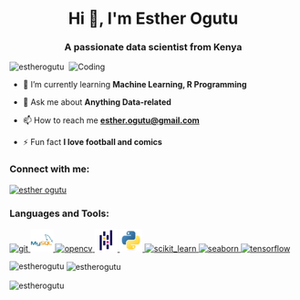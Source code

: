 <h1 align="center">Hi 👋, I'm Esther Ogutu</h1>
<h3 align="center">A passionate data scientist from Kenya</h3>
<img align="right" alt="Coding" width="400" src="https://c.tenor.com/qJ5evVs-_uUAAAAC/coding.gif">
<p align="left"> <img src="https://komarev.com/ghpvc/?username=estherogutu&label=Profile%20views&color=0e75b6&style=flat" alt="estherogutu" /> </p>

- 🌱 I’m currently learning **Machine Learning, R Programming**

- 💬 Ask me about **Anything Data-related**

- 📫 How to reach me **esther.ogutu@gmail.com**

- ⚡ Fun fact **I love football and comics**

<h3 align="left">Connect with me:</h3>
<p align="left">
<a href="https://linkedin.com/in/esther ogutu" target="blank"><img align="center" src="www.linkedin.com/in/esther-ogutu-7104309b" alt="esther ogutu" height="30" width="40" /></a>
</p>

<h3 align="left">Languages and Tools:</h3>
<p align="left"> <a href="https://git-scm.com/" target="_blank" rel="noreferrer"> <img src="https://www.vectorlogo.zone/logos/git-scm/git-scm-icon.svg" alt="git" width="40" height="40"/> </a> <a href="https://www.mysql.com/" target="_blank" rel="noreferrer"> <img src="https://raw.githubusercontent.com/devicons/devicon/master/icons/mysql/mysql-original-wordmark.svg" alt="mysql" width="40" height="40"/> </a> <a href="https://opencv.org/" target="_blank" rel="noreferrer"> <img src="https://www.vectorlogo.zone/logos/opencv/opencv-icon.svg" alt="opencv" width="40" height="40"/> </a> <a href="https://pandas.pydata.org/" target="_blank" rel="noreferrer"> <img src="https://raw.githubusercontent.com/devicons/devicon/2ae2a900d2f041da66e950e4d48052658d850630/icons/pandas/pandas-original.svg" alt="pandas" width="40" height="40"/> </a> <a href="https://www.python.org" target="_blank" rel="noreferrer"> <img src="https://raw.githubusercontent.com/devicons/devicon/master/icons/python/python-original.svg" alt="python" width="40" height="40"/> </a> <a href="https://scikit-learn.org/" target="_blank" rel="noreferrer"> <img src="https://upload.wikimedia.org/wikipedia/commons/0/05/Scikit_learn_logo_small.svg" alt="scikit_learn" width="40" height="40"/> </a> <a href="https://seaborn.pydata.org/" target="_blank" rel="noreferrer"> <img src="https://seaborn.pydata.org/_images/logo-mark-lightbg.svg" alt="seaborn" width="40" height="40"/> </a> <a href="https://www.tensorflow.org" target="_blank" rel="noreferrer"> <img src="https://www.vectorlogo.zone/logos/tensorflow/tensorflow-icon.svg" alt="tensorflow" width="40" height="40"/> </a> </p>

<p><img align="left" src="https://github-readme-stats.vercel.app/api/top-langs?username=estherogutu&show_icons=true&locale=en&layout=compact" alt="estherogutu" /></p>

<p>&nbsp;<img align="center" src="https://github-readme-stats.vercel.app/api?username=estherogutu&show_icons=true&locale=en" alt="estherogutu" /></p>

<p><img align="center" src="https://github-readme-streak-stats.herokuapp.com/?user=estherogutu&" alt="estherogutu" /></p>
